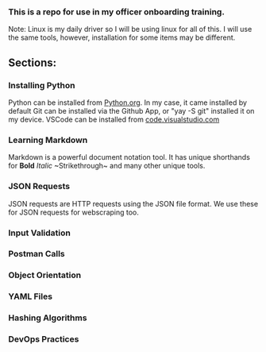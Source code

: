 ### This is a repo for use in my officer onboarding training. 
Note: Linux is my daily driver so I will be using linux for all of this. I will use the same tools, however, installation for some items may be different. 
## Sections: 
### Installing Python
Python can be installed from [Python.org](python.org). In my case, it came installed by default
Git can be installed via the Github App, or "yay -S git" installed it on my device. 
VSCode can be installed from [code.visualstudio.com]("https://code.visualstudio.com/") 
### Learning Markdown
Markdown is a powerful document notation tool. It has unique shorthands for **Bold** *Italic* ~Strikethrough~ and many other unique tools. 
### JSON Requests
JSON requests are HTTP requests using the JSON file format. 
We use these for JSON requests for webscraping too.
### Input Validation
### Postman Calls
### Object Orientation
### YAML Files
### Hashing Algorithms
### DevOps Practices


